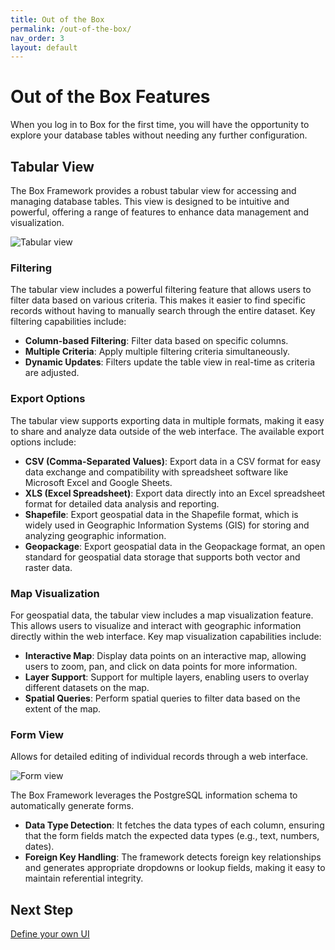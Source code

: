 ```yaml
---
title: Out of the Box
permalink: /out-of-the-box/
nav_order: 3
layout: default
---
```


# Out of the Box Features

When you log in to Box for the first time, you will have the opportunity to explore your database tables without needing any further configuration.


## Tabular View
The Box Framework provides a robust tabular view for accessing and managing database tables. This view is designed to be intuitive and powerful, offering a range of features to enhance data management and visualization.

![Tabular view](/assets/images/table.png)

### Filtering

The tabular view includes a powerful filtering feature that allows users to filter data based on various criteria. This makes it easier to find specific records without having to manually search through the entire dataset. Key filtering capabilities include:

- **Column-based Filtering**: Filter data based on specific columns.
- **Multiple Criteria**: Apply multiple filtering criteria simultaneously.
- **Dynamic Updates**: Filters update the table view in real-time as criteria are adjusted.

### Export Options

The tabular view supports exporting data in multiple formats, making it easy to share and analyze data outside of the web interface. The available export options include:

- **CSV (Comma-Separated Values)**: Export data in a CSV format for easy data exchange and compatibility with spreadsheet software like Microsoft Excel and Google Sheets.
- **XLS (Excel Spreadsheet)**: Export data directly into an Excel spreadsheet format for detailed data analysis and reporting.
- **Shapefile**: Export geospatial data in the Shapefile format, which is widely used in Geographic Information Systems (GIS) for storing and analyzing geographic information.
- **Geopackage**: Export geospatial data in the Geopackage format, an open standard for geospatial data storage that supports both vector and raster data.

### Map Visualization

For geospatial data, the tabular view includes a map visualization feature. This allows users to visualize and interact with geographic information directly within the web interface. Key map visualization capabilities include:

- **Interactive Map**: Display data points on an interactive map, allowing users to zoom, pan, and click on data points for more information.
- **Layer Support**: Support for multiple layers, enabling users to overlay different datasets on the map.
- **Spatial Queries**: Perform spatial queries to filter data based on the extent of the map.


### Form View
Allows for detailed editing of individual records through a web interface.

![Form view](/assets/images/form.png)

The Box Framework leverages the PostgreSQL information schema to automatically generate forms. 

- **Data Type Detection**: It fetches the data types of each column, ensuring that the form fields match the expected data types (e.g., text, numbers, dates).
- **Foreign Key Handling**: The framework detects foreign key relationships and generates appropriate dropdowns or lookup fields, making it easy to maintain referential integrity.

## Next Step

[Define your own UI](/ui/)
